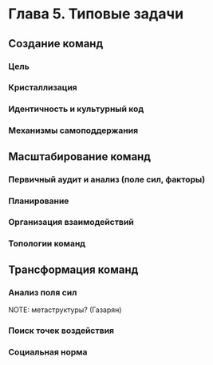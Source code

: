 # Глава 5. Типовые задачи
## Создание команд
### Цель
### Кристаллизация
### Идентичность и культурный код
### Механизмы самоподдержания

## Масштабирование команд
### Первичный аудит и анализ (поле сил, факторы)
### Планирование
### Организация взаимодействий
### Топологии команд

## Трансформация команд
### Анализ поля сил

NOTE: метаструктуры? (Газарян)

### Поиск точек воздействия
### Социальная норма

